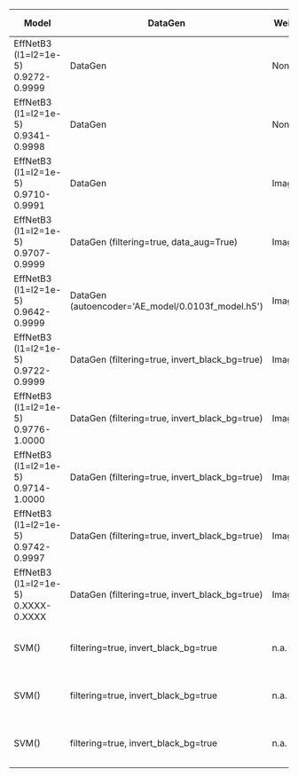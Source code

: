 | Model                                   | DataGen                                           | Weights  | Epochs (flag) | Fold | img size | loss   | power | offset | Initial Weights | batch size | train  | val    | test                                | note                                                         |
|-----------------------------------------|---------------------------------------------------|----------|---------------|------|----------|--------|-------|--------|-----------------|------------|--------|--------|-------------------------------------|--------------------------------------------------------------|
| EffNetB3 (l1=l2=1e-5)<br/>0.9272-0.9999 | DataGen                                           | None     | 180(20)       | 0    | 256      | cat CE | 5     | 6      | N:1, P:1, T:6   | 64         | 0.9999 | 0.9272 | 0.9253<br/>(0.9413, 0.9460, 0.7978) | Initial weight too aggressive. Update_weights too aggressive |
| EffNetB3 (l1=l2=1e-5)<br/>0.9341-0.9998 | DataGen                                           | None     | 180(20)       | 0    | 256      | cat CE | 5     | 3      | N:1, P:1, T:4   | 32         | 0.9998 | 0.9341 | 0.9245<br/>(0.9395, 0.9442, 0.8029) | I'd try with the same settings but more epochs               |
| EffNetB3 (l1=l2=1e-5)<br/>0.9710-0.9991 | DataGen                                           | Imagenet | 180(20)       | 0    | 256      | cat CE | 5     | 3      | N:1, P:1, T:4   | 32         | 0.9991 | 0.9710 | 0.9774<br/>(0.9812, 0.9866, 0.9381) |                                                              |
| EffNetB3 (l1=l2=1e-5)<br/>0.9707-0.9999 | DataGen (filtering=true, data_aug=True)           | Imagenet | 180(20)       | 0    | 256      | cat CE | 5     | 3      | N:1, P:1, T:4   | 32         | 0.9999 | 0.9707 | 0.9753<br/>(0.9805, 0.9804, 0.9378) |                                                              |
| EffNetB3 (l1=l2=1e-5)<br/>0.9642-0.9999 | DataGen (autoencoder='AE_model/0.0103f_model.h5') | Imagenet | 180(20)       | 0    | 256      | cat CE | 5     | 3      | N:1, P:1, T:4   | 32         | 0.9999 | 0.9642 | 0.9657<br/>(0.9722, 0.9773, 0.9078) |                                                              |
| EffNetB3 (l1=l2=1e-5)<br/>0.9722-0.9999 | DataGen (filtering=true, invert_black_bg=true)    | Imagenet | 180(20)       | 0    | 256      | cat CE | 5     | 3      | N:1, P:1, T:4   | 32         | 0.9999 | 0.9722 | 0.9779<br/>(0.9823, 0.9898, 0.9286) |                                                              |
| EffNetB3 (l1=l2=1e-5)<br/>0.9776-1.0000 | DataGen (filtering=true, invert_black_bg=true)    | Imagenet | 180(20)       | 1    | 256      | cat CE | 5     | 3      | N:1, P:1, T:4   | 32         | 1.0000 | 0.9776 | 0.9709<br/>(0.9764, 0.9806, 0.9228) |                                                              |
| EffNetB3 (l1=l2=1e-5)<br/>0.9714-1.0000 | DataGen (filtering=true, invert_black_bg=true)    | Imagenet | 180(20)       | 2    | 256      | cat CE | 5     | 3      | N:1, P:1, T:4   | 32         | 1.0000 | 0.9714 | 0.9748<br/>(0.9798, 0.9820, 0.9343) |                                                              |
| EffNetB3 (l1=l2=1e-5)<br/>0.9742-0.9997 | DataGen (filtering=true, invert_black_bg=true)    | Imagenet | 180(20)       | 3    | 256      | cat CE | 5     | 3      | N:1, P:1, T:4   | 32         | 0.9997 | 0.9742 | 0.9722<br/>(0.9772, 0.9836, 0.9217) |                                                              |
| EffNetB3 (l1=l2=1e-5)<br/>0.XXXX-0.XXXX | DataGen (filtering=true, invert_black_bg=true)    | Imagenet | 180(20)       | 4    | 256      | cat CE | 5     | 3      | N:1, P:1, T:4   | 32         | 1.0000 | 0.9714 | 0.9766<br/>(0.9809, 0.9843, 0.9376) |                                                              |
| SVM()                                   | filtering=true, invert_black_bg=true              | n.a.     | n.a.          | 0    | 256      | rbf    |       |        | N:1, P:1, T:19  |            | 0.9952 | 0.9159 | 0.9259<br/>(0.9392, 0.9509, 0.7956) |                                                              |
| SVM()                                   | filtering=true, invert_black_bg=true              | n.a.     | n.a.          | 1    | 256      | rbf    |       |        | N:1, P:1, T:19  |            | 0.9927 | 0.9260 | 0.9252<br/>(0.9396, 0.9444, 0.8044) |                                                              |
| SVM()                                   | filtering=true, invert_black_bg=true              | n.a.     | n.a.          | 2    | 256      | rbf    |       |        | N:1, P:1, T:19  |            | 0.9938 | 0.9147 | 0.9200<br/>(0.9349, 0.9436, 0.7850) |                                                              |